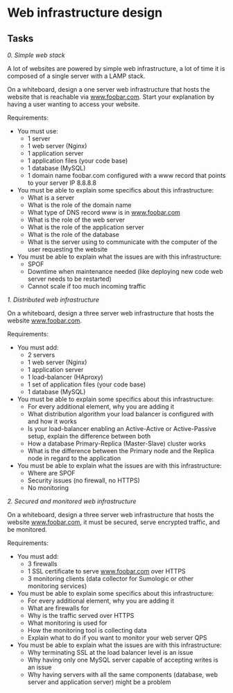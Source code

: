 # Web infrastructure design

## Tasks

*0. Simple web stack*

A lot of websites are powered by simple web infrastructure, a lot of time it is composed of a single server with a LAMP stack.

On a whiteboard, design a one server web infrastructure that hosts the website that is reachable via www.foobar.com. Start your explanation by having a user wanting to access your website.

Requirements:

- You must use:
   - 1 server
   - 1 web server (Nginx)
   - 1 application server
   - 1 application files (your code base)
   - 1 database (MySQL)
   - 1 domain name foobar.com configured with a www record that points to your server IP 8.8.8.8
- You must be able to explain some specifics about this infrastructure:
   - What is a server
   - What is the role of the domain name
   - What type of DNS record www is in www.foobar.com
   - What is the role of the web server
   - What is the role of the application server
   - What is the role of the database
   - What is the server using to communicate with the computer of the user requesting the website
- You must be able to explain what the issues are with this infrastructure:
   - SPOF
   - Downtime when maintenance needed (like deploying new code web server needs to be restarted)
   - Cannot scale if too much incoming traffic


*1. Distributed web infrastructure*

On a whiteboard, design a three server web infrastructure that hosts the website www.foobar.com.

Requirements:

- You must add:
   - 2 servers
   - 1 web server (Nginx)
   - 1 application server
   - 1 load-balancer (HAproxy)
   - 1 set of application files (your code base)
   - 1 database (MySQL)
- You must be able to explain some specifics about this infrastructure:
   - For every additional element, why you are adding it
   - What distribution algorithm your load balancer is configured with and how it works
   - Is your load-balancer enabling an Active-Active or Active-Passive setup, explain the difference between both
   - How a database Primary-Replica (Master-Slave) cluster works
   - What is the difference between the Primary node and the Replica node in regard to the application
- You must be able to explain what the issues are with this infrastructure:
   - Where are SPOF
   - Security issues (no firewall, no HTTPS)
   - No monitoring

*2. Secured and monitored web infrastructure*

On a whiteboard, design a three server web infrastructure that hosts the website www.foobar.com, it must be secured, serve encrypted traffic, and be monitored.

Requirements:

- You must add:
   - 3 firewalls
   - 1 SSL certificate to serve www.foobar.com over HTTPS
   - 3 monitoring clients (data collector for Sumologic or other monitoring services)
- You must be able to explain some specifics about this infrastructure:
   - For every additional element, why you are adding it
   - What are firewalls for
   - Why is the traffic served over HTTPS
   - What monitoring is used for
   - How the monitoring tool is collecting data
   - Explain what to do if you want to monitor your web server QPS
- You must be able to explain what the issues are with this infrastructure:
   - Why terminating SSL at the load balancer level is an issue
   - Why having only one MySQL server capable of accepting writes is an issue
   - Why having servers with all the same components (database, web server and application server) might be a problem
